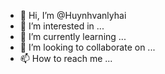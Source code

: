 - 👋 Hi, I’m @Huynhvanlyhai
- 👀 I’m interested in ...
- 🌱 I’m currently learning ...
- 💞️ I’m looking to collaborate on ...
- 📫 How to reach me ...

<!---
Huynhvanlyhai/Huynhvanlyhai is a ✨ special ✨ repository because its `README.md` (this file) appears on your GitHub profile.
You can click the Preview link to take a look at your changes.
--->
